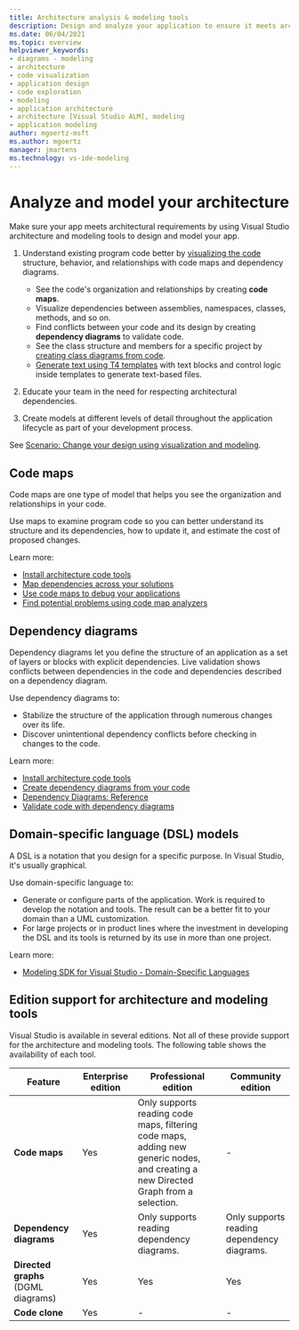```yaml
---
title: Architecture analysis & modeling tools
description: Design and analyze your application to ensure it meets architectural requirements by using code maps, dependency diagrams, and language models.
ms.date: 06/04/2021
ms.topic: overview
helpviewer_keywords:
- diagrams - modeling
- architecture
- code visualization
- application design
- code exploration
- modeling
- application architecture
- architecture [Visual Studio ALM], modeling
- application modeling
author: mgoertz-msft
ms.author: mgoertz
manager: jmartens
ms.technology: vs-ide-modeling
---
```

# Analyze and model your architecture


Make sure your app meets architectural requirements by using Visual Studio architecture and modeling tools to design and model your app.

1. Understand existing program code better by [visualizing the code](visualize-code.md) structure, behavior, and relationships with code maps and dependency diagrams.
    - See the code's organization and relationships by creating **code maps**. 
    - Visualize dependencies between assemblies, namespaces, classes, methods, and so on.
    - Find conflicts between your code and its design by creating **dependency diagrams** to validate code.
    - See the class structure and members for a specific project by [creating class diagrams from code](../ide/class-designer/designing-and-viewing-classes-and-types.md).
    - [Generate text using T4 templates](../modeling/code-generation-and-t4-text-templates.md) with text blocks and control logic inside templates to generate text-based files. 
    
1. Educate your team in the need for respecting architectural dependencies.

1. Create models at different levels of detail throughout the application lifecycle as part of your development process.

See [Scenario: Change your design using visualization and modeling](../modeling/scenario-change-your-design-using-visualization-and-modeling.md).

## Code maps

Code maps are one type of model that helps you see the organization and relationships in your code.

Use maps to examine program code so you can better understand its structure and its dependencies, how to update it, and estimate the cost of proposed changes.

Learn more:
- [Install architecture code tools](install-architecture-tools.md)
- [Map dependencies across your solutions](../modeling/map-dependencies-across-your-solutions.md)
- [Use code maps to debug your applications](../modeling/use-code-maps-to-debug-your-applications.md)
- [Find potential problems using code map analyzers](../modeling/find-potential-problems-using-code-map-analyzers.md)

## Dependency diagrams

Dependency diagrams let you define the structure of an application as a set of layers or blocks with explicit dependencies. Live validation shows conflicts between dependencies in the code and dependencies described on a dependency diagram.

Use dependency diagrams to: 
- Stabilize the structure of the application through numerous changes over its life.
- Discover unintentional dependency conflicts before checking in changes to the code.

Learn more:
- [Install architecture code tools](install-architecture-tools.md)
- [Create dependency diagrams from your code](../modeling/create-layer-diagrams-from-your-code.md)
- [Dependency Diagrams: Reference](../modeling/layer-diagrams-reference.md)
- [Validate code with dependency diagrams](../modeling/validate-code-with-layer-diagrams.md)

## Domain-specific language (DSL) models

A DSL is a notation that you design for a specific purpose. In Visual Studio, it's usually graphical.

Use domain-specific language to: 
- Generate or configure parts of the application. Work is required to develop the notation and tools. The result can be a better fit to your domain than a UML customization.
- For large projects or in product lines where the investment in developing the DSL and its tools is returned by its use in more than one project.

Learn more:
- [Modeling SDK for Visual Studio - Domain-Specific Languages](../modeling/modeling-sdk-for-visual-studio-domain-specific-languages.md)

## <a name="VersionSupport" />Edition support for architecture and modeling tools

Visual Studio is available in several editions. Not all of these provide support for the architecture and modeling tools. The following table shows the availability of each tool.

|**Feature**|**Enterprise edition**|**Professional edition**|**Community edition**|
|-|-|-|-|
|**Code maps**|Yes|Only supports reading code maps, filtering code maps, adding new generic nodes, and creating a new Directed Graph from a selection.|-|
|**Dependency diagrams**|Yes|Only supports reading dependency diagrams.|Only supports reading dependency diagrams.|
|**Directed graphs** (DGML diagrams)|Yes|Yes|Yes|
|**Code clone**|Yes|-|-|

